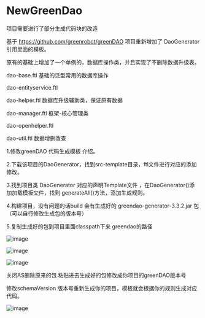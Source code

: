 # NewGreenDao
项目需要进行了部分生成代码块的改造

基于 https://github.com/greenrobot/greenDAO 项目重新增加了 DaoGenerator 引用里面的模板。

原有的基础上增加了一个单例的，数据库操作类，并且实现了不删除数据升级表。

dao-base.ftl 基础的泛型常用的数据库操作

dao-entityservice.ftl

dao-helper.ftl  数据库升级辅助类，保证原有数据

dao-manager.ftl  框架-核心管理类

dao-openhelper.ftl 

dao-util.ftl 数据增删改查

1.修改greenDAO 代码生成模板 介绍。

2.下载该项目的DaoGenerator，找到src-template目录，ftl文件进行对应的添加修改。

3.找到项目类 DaoGenerator 对应的声明Template文件 ，在DaoGenerator()添加加载模板文件，找到 generateAll()方法，添加生成规则。


4.构建项目，没有问题的话build 会有生成好的 greendao-generator-3.3.2.jar 包（可以自行修改生成包的版本号）


5.复制生成好的包到项目里面classpath下来 greendao的路径 



![image](https://user-images.githubusercontent.com/20677983/114266344-6c395c80-9a28-11eb-8337-dba141c20f6c.png)

![image](https://user-images.githubusercontent.com/20677983/114266401-c5a18b80-9a28-11eb-9679-43b449fa6875.png)

![image](https://user-images.githubusercontent.com/20677983/114266410-d94cf200-9a28-11eb-831f-b98ce177c938.png)


关闭AS删除原来的包 粘贴进去生成好的包修改成你项目的greenDAO版本号

修改schemaVersion 版本号重新生成你的项目，模板就会根据你的规则生成对应代码。




![image](https://user-images.githubusercontent.com/20677983/114266786-c6d3b800-9a2a-11eb-8567-7235de3b2910.png)

